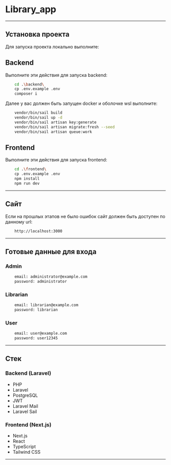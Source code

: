 # Library_app

---

## Установка проекта

Для запуска проекта локально выполните:

## Backend

Выполните эти действия для запуска backend:
```bash
    cd .\backend\
    cp .env.example .env
    composer i
```
Далее у вас должен быть запущен docker и оболочке wsl выполните:

```bash
    vendor/bin/sail build
    vendor/bin/sail up -d
    vendor/bin/sail artisan key:generate
    vendor/bin/sail artisan migrate:fresh --seed
    vendor/bin/sail artisan queue:work
```

## Frontend

Выполните эти действия для запуска frontend:
```bash
    cd .\frontend\
    cp .env.example .env
    npm install
    npm run dev
```
---
## Сайт

Если на прошлых этапов не было ошибок сайт должен быть доступен по данному url:

```bash
    http://localhost:3000
```

---

## Готовые данные для входа

### Admin
```bash
    email: administrator@example.com
    password: administrator
```
### Librarian
```bash
    email: librarian@example.com
    password: librarian
```
### User
```bash
    email: user@example.com
    password: user12345
```
---
## Стек

### Backend (Laravel)
- PHP 
- Laravel 
- PostgreSQL
- JWT 
- Laravel Mail 
- Laravel Sail 

### Frontend (Next.js)
- Next.js 
- React 
- TypeScript
- Tailwind CSS

---


